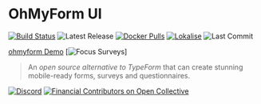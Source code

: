 # OhMyForm UI

[![Build Status](https://travis-ci.org/ohmyform/ui.svg?branch=master)](https://travis-ci.org/ohmyform/ui)
![Latest Release](https://badgen.net/github/tag/ohmyform/ui)
[![Docker Pulls](https://badgen.net/docker/pulls/ohmyform/ui)](https://hub.docker.com/r/ohmyform/ui)
[![Lokalise](https://badgen.net/badge/Lokalise/EN/green?icon=libraries)](https://app.lokalise.com/public/379418475ede5d5c6937b0.31012044/)
![Last Commit](https://badgen.net/github/last-commit/ohmyform/ui)

[ohmyform Demo](https://demo.ohmyform.com/login)
[![Focus Surveys](https://focussurveys.herokuapp.com/login)]

> An *open source alternative to TypeForm* that can create stunning mobile-ready forms, surveys and questionnaires.

[![Discord](https://img.shields.io/discord/595773457862492190.svg?label=Discord%20Chat)](https://discord.gg/MJqAuAZ)
[![Financial Contributors on Open Collective](https://opencollective.com/ohmyform-sustainability/all/badge.svg?label=financial+contributors)](https://opencollective.com/ohmyform-sustainability)
